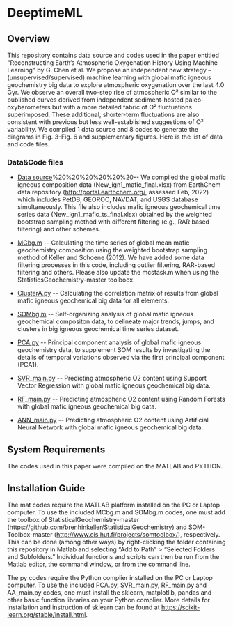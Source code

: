 # **DeeptimeML**
## Overview
This repository contains data source and codes used in the paper entitled "Reconstructing Earth’s Atmospheric Oxygenation History Using Machine Learning" by G. Chen et al. We propose an independent new strategy – (unsupervised/supervised) machine learning with global mafic igneous geochemistry big data to explore atmospheric oxygenation over the last 4.0 Gyr. We observe an overall two-step rise of atmospheric O² similar to the published curves derived from independent sediment-hosted paleo-oxybarometers but with a more detailed fabric of O² fluctuations superimposed. These additional, shorter-term fluctuations are also consistent with previous but less well-established suggestions of O² variability. We compiled 1 data source and 8 codes to generate the diagrams in Fig. 3-Fig. 6 and supplementary figures. Here is the list of data and code files.
### Data&Code files 
- [Data source](https://github.com/myscren/deeptimeML/tree/main/Data%20source)%20%20%20%20%20%20-- We compiled the global mafic igneous composition data (New_ign1_mafic_final.xlsx) from EarthChem data repository (http://portal.earthchem.org/, assessed Feb, 2022) which includes PetDB, GEOROC, NAVDAT, and USGS database simultaneously. This file also includes mafic igneous geochemical time series data (New_ign1_mafic_ts_final.xlsx) obtained by the weighted bootstrap sampling method with different filtering (e.g., RAR based filtering) and other schemes.

- [MCbg.m](https://github.com/myscren/deeptimeML/tree/main/Codes/Data%20prepration/)   -- Calculating the time series of global mean mafic geochemistry composition using the weighted bootstrap sampling method of Keller and Schoene (2012). We have added some data filtering processes in this code, including outlier filtering, RAR-based filtering and others. Please also update the mcstask.m when using the StatisticsGeochemistry-master toolboox.

- [ClusterA.py](https://github.com/myscren/deeptimeML/tree/main/Codes/Unsupervised%20learning)   -- Calculating the correlation matrix of results from global mafic igneous geochemical big data for all elements.

- [SOMbg.m](https://github.com/myscren/deeptimeML/tree/main/Codes/Unsupervised%20learning)  -- Self-organizing analysis of global mafic igneous geochemical compositon data, to delineate major trends, jumps, and clusters in big igneous geochemical time series dataset.

- [PCA.py](https://github.com/myscren/deeptimeML/tree/main/Codes/Unsupervised%20learning)   -- Principal component analysis of global mafic igneous geochemistry data, to supplement SOM results by investigating the details of temporal variations observed via the first principal component (PCA1).

- [SVR_main.py](https://github.com/myscren/deeptimeML/tree/main/Codes/Supervised%20learnig)   -- Predicting atmospheric O2 content using Support Vector Regression with global mafic igneous geochemical big data.

- [RF_main.py](https://github.com/myscren/deeptimeML/tree/main/Codes/Supervised%20learnig)   -- Predicting atmospheric O2 content using Random Forests with global mafic igneous geochemical big data.

- [ANN_main.py](https://github.com/myscren/deeptimeML/tree/main/Codes/Supervised%20learnig)   -- Predicting atmospheric O2 content using Artificial Neural Network with global mafic igneous geochemical big data.


## System Requirements
The codes used in this paper were compiled on the MATLAB and PYTHON.

## Installation Guide
The mat codes require the MATLAB platform installed on the PC or Laptop computer. To use the included MCbg.m and SOMbg.m codes, one must add the toolbox of StatisticalGeochemistry-master (https://github.com/brenhinkeller/StatisticalGeochemistry) and SOM-Toolbox-master (http://www.cis.hut.fi/projects/somtoolbox/), respectively. This can be done (among other ways) by right-clicking the folder containing this repository in Matlab and selecting “Add to Path” > “Selected Folders and Subfolders.” Individual functions and scripts can then be run from the Matlab editor, the command window, or from the command line.

The py codes require the Python complier installed on the PC or Laptop computer. To use the included PCA.py, SVR_main.py, RF_main.py and AA_main.py codes, one must install the sklearn, matplotlib, pandas and other basic function libraries on your Python complier. More details for installation and instruction of sklearn can be found at https://scikit-learn.org/stable/install.html.
